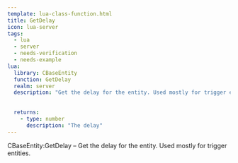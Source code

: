 ```yaml
---
template: lua-class-function.html
title: GetDelay
icon: lua-server
tags:
  - lua
  - server
  - needs-verification
  - needs-example
lua:
  library: CBaseEntity
  function: GetDelay
  realm: server
  description: "Get the delay for the entity. Used mostly for trigger entities."
  
  
  returns:
    - type: number
      description: "The delay"
---
```


<div class="lua__search__keywords">
CBaseEntity:GetDelay &#x2013; Get the delay for the entity. Used mostly for trigger entities.
</div>
